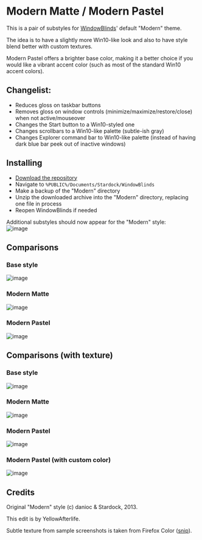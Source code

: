 # Modern Matte / Modern Pastel
This is a pair of substyles for [WindowBlinds](https://www.stardock.com/products/windowblinds/)' default "Modern" theme.

The idea is to have a slightly more Win10-like look and also to have style blend better with custom textures.

Modern Pastel offers a brighter base color, making it a better choice if you would like a vibrant accent color (such as most of the standard Win10 accent colors).

## Changelist:

- Reduces gloss on taskbar buttons
- Removes gloss on window controls (minimize/maximize/restore/close) when not active/mouseover
- Changes the Start button to a Win10-styled one
- Changes scrollbars to a Win10-like palette (subtle-ish gray)
- Changes Explorer command bar to Win10-like palette (instead of having dark blue bar peek out of inactive windows)

## Installing
- [Download the repository](https://github.com/YellowAfterlife/windowblinds-modern/archive/master.zip)
- Navigate to `%PUBLIC%/Documents/Stardock/WindowBlinds`
- Make a backup of the "Modern" directory
- Unzip the downloaded archive into the "Modern" directory, replacing one file in process
- Reopen WindowBlinds if needed

Additional substyles should now appear for the "Modern" style:  
![image](https://user-images.githubusercontent.com/731492/69824492-906e1200-1214-11ea-8dff-355677f67ec4.png)


## Comparisons 
### Base style
![image](https://user-images.githubusercontent.com/731492/69822734-c52b9a80-120f-11ea-9fc4-487704851ee6.png)
### Modern Matte
![image](https://user-images.githubusercontent.com/731492/69822655-94e3fc00-120f-11ea-8c34-3abd42a30fe1.png)
### Modern Pastel
![image](https://user-images.githubusercontent.com/731492/69822828-fdcb7400-120f-11ea-9a96-d05957820df6.png)

## Comparisons (with texture)
### Base style
![image](https://user-images.githubusercontent.com/731492/69822422-00799980-120f-11ea-8553-5cf49153fb1b.png)
### Modern Matte
![image](https://user-images.githubusercontent.com/731492/69822449-15eec380-120f-11ea-987c-39a6a5b54d9d.png)
### Modern Pastel
![image](https://user-images.githubusercontent.com/731492/69822500-31f26500-120f-11ea-8b0c-c91f31fbd45d.png)
### Modern Pastel (with custom color)
![image](https://user-images.githubusercontent.com/731492/69822516-3cacfa00-120f-11ea-85b2-ea1ba86f7321.png)

## Credits
Original "Modern" style (c) danioc & Stardock, 2013.

This edit is by YellowAfterlife.

Subtle texture from sample screenshots is taken from Firefox Color ([snip](https://color.firefox.com/?theme=XQAAAAIZAQAAAAAAAABBqYhm849SCia2CaaEGccwS-xNKliFvBs4riFlBB6n43_92rgj5wYM7mjJ-CclEs7F9zMRpkCAqrBYGbuB3JYuEfdvCMqUixwdTbp07xwyAmIGethOt8yDQFpDc2f60vlMwdKI6c3ki5RWlNKTUA4FLrBDc7Lot_wpF7ueQ9HecTpen92JqlYbR-FOQ8oembmS8LAon_uPLJO3fy9T4ZTsOmhC10USvbo3wpP2y_3QHToC82G4M40wmUhg__M0GLg)).
